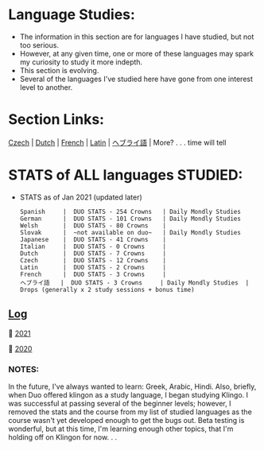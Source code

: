 # Language Studies:
* The information in this section are for languages I have studied, but not too serious.  
* However, at any given time, one or more of these languages may spark my curiosity to study it more indepth. 
* This section is evolving.  
* Several of the languages I've studied here have gone from one interest level to another.

# Section Links: 
[Czech](https://github.com/EO4wellness/T-I-L/tree/main/polyglot/la-otra/Czech) |  [Dutch](https://github.com/EO4wellness/T-I-L/tree/main/polyglot/la-otra/Dutch) |  [French](https://github.com/EO4wellness/T-I-L/tree/main/polyglot/la-otra/French) |  [Latin](https://github.com/EO4wellness/T-I-L/tree/main/polyglot/la-otra/Latin) |  [ヘブライ語](https://github.com/EO4wellness/T-I-L/tree/main/polyglot/la-otra/%E3%83%98%E3%83%96%E3%83%A9%E3%82%A4%E8%AA%9E) |  More? . . . time will tell  

# STATS of ALL languages STUDIED: 
* STATS as of Jan 2021 (updated later) 

      Spanish     |  DUO STATS - 254 Crowns   | Daily Mondly Studies 
      German      |  DUO STATS - 101 Crowns   | Daily Mondly Studies 
      Welsh       |  DUO STATS - 80 Crowns    |
      Slovak      |  ~not available on duo~   | Daily Mondly Studies 
      Japanese    |  DUO STATS - 41 Crowns    |
      Italian     |  DUO STATS - 0 Crowns     |
      Dutch       |  DUO STATS - 7 Crowns     |
      Czech       |  DUO STATS - 12 Crowns    |
      Latin       |  DUO STATS - 2 Crowns     |
      French      |  DUO STATS - 3 Crowns     |
      ヘブライ語   |  DUO STATS - 3 Crowns     | Daily Mondly Studies  | Drops (generally x 2 study sessions + bonus time)

## [Log](https://github.com/EO4wellness/T-I-L/tree/main/polyglot/la-otra/logs)

:large_blue_circle: [2021](https://github.com/EO4wellness/T-I-L/blob/main/polyglot/la-otra/study-log/2021-log.md)

:large_blue_circle: [2020](https://github.com/EO4wellness/T-I-L/blob/main/polyglot/la-otra/study-log/2020-log.md)



### NOTES:
In the future, I've always wanted to learn: Greek, Arabic, Hindi. Also, briefly, when Duo offered klingon as a study language, I began studying Klingo.  I was successful at passing several of the beginner levels; however, I removed the stats and the course from my list of studied languages as the course wasn't yet developed enough to get the bugs out.  Beta testing is wonderful, but at this time, I'm learning enough other topics, that I'm holding off on Klingon for now. . . 

